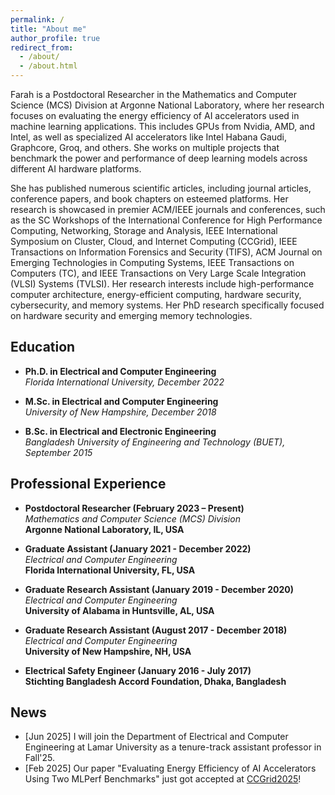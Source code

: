 ```yaml
---
permalink: /
title: "About me"
author_profile: true
redirect_from: 
  - /about/
  - /about.html
---
```


Farah is a Postdoctoral Researcher in the Mathematics and Computer Science (MCS) Division at Argonne National Laboratory, where her research focuses on evaluating the energy efficiency of AI accelerators used in machine learning applications. This includes GPUs from Nvidia, AMD, and Intel, as well as specialized AI accelerators like Intel Habana Gaudi, Graphcore, Groq, and others. She works on multiple projects that benchmark the power and performance of deep learning models across different AI hardware platforms. 

<!--She earned her Ph.D. in Fall 2022 from the Department of Electrical and Computer Engineering at Florida International University and her M.Sc. in Fall 2018 from the University of New Hampshire. Earlier, Farah received her B.Sc. in Electrical and Electronic Engineering from the Bangladesh University of Engineering and Technology (BUET) in September 2015. Before starting her graduate studies, Farah worked as an electrical safety engineer at Stichting Bangladesh Accord Foundation for a year and a half.-->

She has published numerous scientific articles, including journal articles, conference papers, and book chapters on esteemed platforms. Her research is showcased in premier ACM/IEEE journals and conferences, such as the SC Workshops of the International Conference for High Performance Computing, Networking, Storage and Analysis, IEEE International Symposium on Cluster, Cloud, and Internet Computing (CCGrid), IEEE Transactions on Information Forensics and Security (TIFS), ACM Journal on Emerging Technologies in Computing Systems, IEEE Transactions on Computers (TC), and IEEE Transactions on Very Large Scale Integration (VLSI) Systems (TVLSI). Her research interests include high-performance computer architecture, energy-efficient computing, hardware security, cybersecurity, and memory systems. Her PhD research specifically focused on hardware security and emerging memory technologies. 


## Education

- **Ph.D. in Electrical and Computer Engineering**  
*Florida International University, December 2022*


- **M.Sc. in Electrical and Computer Engineering**  
*University of New Hampshire, December 2018*


- **B.Sc. in Electrical and Electronic Engineering**  
*Bangladesh University of Engineering and Technology (BUET), September 2015*


## Professional Experience


- **Postdoctoral Researcher (February 2023 – Present)**  
*Mathematics and Computer Science (MCS) Division*  
**Argonne National Laboratory, IL, USA**


- **Graduate Assistant (January 2021 - December 2022)**  
*Electrical and Computer Engineering*  
**Florida International University, FL, USA**


- **Graduate Research Assistant (January 2019 - December 2020)**  
*Electrical and Computer Engineering*  
**University of Alabama in Huntsville, AL, USA**  


- **Graduate Research Assistant (August 2017 - December 2018)**  
*Electrical and Computer Engineering*  
**University of New Hampshire, NH, USA**  


- **Electrical Safety Engineer (January 2016 - July 2017)**  
**Stichting Bangladesh Accord Foundation, Dhaka, Bangladesh**


## News
- [Jun 2025] I will join the Department of Electrical and Computer Engineering at Lamar University as a tenure-track assistant professor in Fall'25.
- [Feb 2025] Our paper "Evaluating Energy Efficiency of AI Accelerators Using Two MLPerf Benchmarks" just got accepted at [CCGrid2025](https://site.uit.no/ccgrid2025/)!

